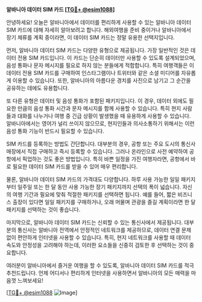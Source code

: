 **알바니아 데이터 SIM 카드 [[TG💪+ @esim1088](https://t.me/s/esim1088)]**

안녕하세요! 오늘은 알바니아에서 데이터를 편리하게 사용할 수 있는 알바니아 데이터 SIM 카드에 대해 자세히 알아보려고 합니다. 해외여행을 준비 중이거나 알바니아에서 장기 체류를 계획 중이라면, 이 데이터 SIM 카드는 정말 유용한 선택지입니다.

먼저, 알바니아 데이터 SIM 카드는 다양한 유형으로 제공됩니다. 가장 일반적인 것은 데이터 전용 SIM 카드입니다. 이 카드는 단순히 데이터만 사용할 수 있도록 설계되었으며, 음성 통화나 문자 메시지를 필요로 하지 않는 분들에게 적합합니다. 특히 여행객들은 이 데이터 전용 SIM 카드를 구매하여 인스타그램이나 트위터와 같은 소셜 미디어를 자유롭게 이용할 수 있습니다. 또한, 알바니아의 아름다운 경치를 사진으로 남기고 그 순간을 공유하는 데에도 유용합니다.

또 다른 유형은 데이터 및 음성 통화가 포함된 패키지입니다. 이 경우, 데이터 외에도 필요한 만큼의 음성 통화 시간과 문자 메시지를 함께 사용할 수 있습니다. 특히 현지 사람들과 대화를 나누거나 여행 중 긴급 상황이 발생했을 때 유용하게 사용할 수 있습니다. 알바니아에서는 영어가 널리 쓰이지 않으므로, 현지인들과 의사소통하기 위해서는 이런 음성 통화 기능이 반드시 필요할 수 있습니다.

SIM 카드를 등록하는 방법도 간단합니다. 대부분의 경우, 공항 또는 주요 도시의 통신사 매장에서 직접 구매하고 즉시 등록할 수 있습니다. 그러나 온라인으로 사전 예약하여 공항에서 픽업하는 것도 좋은 방법입니다. 특히 바쁜 일정을 가진 여행자라면, 공항에서 바로 필요한 데이터 SIM 카드를 받을 수 있어 매우 편리합니다.

물론, 알바니아 데이터 SIM 카드의 가격대도 다양합니다. 하루 사용 가능한 일일 패키지부터 일주일 또는 한 달 동안 사용 가능한 장기 패키지까지 선택의 폭이 넓습니다. 자신의 여행 기간과 필요에 맞춰 적절한 패키지를 선택하면 됩니다. 예를 들어, 짧은 비즈니스 출장이 있다면 일일 패키지를 구매하거나, 오래 머물며 관광을 즐길 계획이라면 한 달 패키지를 선택하는 것이 좋습니다.

마지막으로, 알바니아 데이터 SIM 카드는 신뢰할 수 있는 통신사에서 제공됩니다. 대부분의 통신사는 알바니아 전역에서 안정적인 네트워크를 제공하므로, 데이터 연결 문제 없이 편안하게 인터넷을 사용할 수 있습니다. 특히, 현지 네트워크를 사용할 때 데이터 속도와 안정성을 고려해야 하는데, 이러한 요소들을 신중히 검토한 후 선택하는 것이 중요합니다.

여러분이 알바니아에서 즐거운 여행을 할 수 있도록, 알바니아 데이터 SIM 카드를 적극 추천드립니다. 언제 어디서나 편리하게 인터넷을 사용하면서 알바니아의 모든 매력을 마음껏 느껴보세요!

[[TG💪+ @esim1088](https://t.me/s/esim1088) ![Image](https://i.postimg.cc/Y0z9fWf4/image.png)]